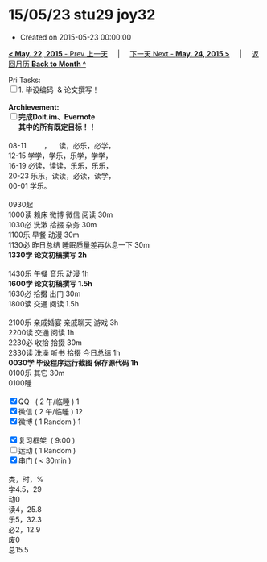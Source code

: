 # 15/05/23 stu29 joy32

- Created on 2015-05-23 00:00:00

[**< May. 22, 2015** - Prev 上一天](/lifelogs/2015/05/d22.md) &nbsp; &nbsp; | &nbsp; &nbsp; [下一天 Next - **May. 24, 2015 >**](/lifelogs/2015/05/d24.md) &nbsp; &nbsp; |  &nbsp; &nbsp; [返回月历 **Back to Month ^**](/lifelogs/2015/05/index.md)
<br/><div>Pri Tasks:<br clear="none"/><input type="checkbox" />1. 毕设编码  & 论文撰写！</div><div><br clear="none"/></div><div><strong>Archievement:</strong></div><div><strong><input type="checkbox" />完成Doit.im、</strong><strong>Evernote</strong></div><div><strong>      其中的</strong><strong>所有</strong><strong>既定目标！！</strong></div><div><div><br clear="none"/></div>08-11         ，    读，必乐，必学，<br clear="none"/>12-15 学学，学乐，乐学，学学，<br clear="none"/>16-19 必读，读读，乐乐，乐乐，<br clear="none"/>20-23 乐乐，读读，必读，读学，</div><div><div>00-01 学乐。</div><div><br clear="none"/></div>0930起</div><div>1000读 赖床 微博 微信 阅读 30m</div><div>1030必 洗漱 拾掇 杂务 30m</div><div>1100乐 早餐 动漫 30m</div><div>1130必 昨日总结 睡眠质量差再休息一下 30m</div><div><strong>1330学</strong><strong> </strong><strong>论文初稿撰写</strong><strong> 2h</strong></div><div><div><br clear="none"/></div>1430乐 午餐 音乐 动漫 1h</div><div><strong>1600学 </strong><strong>论文初稿撰写</strong><strong> 1.5</strong><strong>h</strong></div><div><div>1630必 拾掇 出门 30m</div><div>1800读 交通 阅读 1.5h</div><div><br clear="none"/></div><div>2100乐 亲戚婚宴 亲戚聊天 游戏 3h</div><div>2200读 交通 阅读 1h</div>2230必 收拾 拾掇 30m</div><div>2330读 洗澡 听书 拾掇 今日总结 1h</div><div><strong>0030学 毕设程序运行截图 保存源代码 1h</strong></div><div>0100乐 其它 30m</div><div>0100睡</div><div><br clear="none"/></div><div><input type="checkbox" checked="true" />QQ   ( 2 午/临睡 ) 1<br clear="none"/><input type="checkbox" checked="true" />微信 ( 2 午/临睡 ) 12</div><div><input type="checkbox" checked="true" />微博 ( 1 Random ) 1</div><div><br clear="none"/></div><div><input type="checkbox" checked="true" />复习框架  ( 9:00 ) <br clear="none"/></div><div><input type="checkbox" />运动 ( 1 Random ) </div><div><input type="checkbox" checked="true" />串门 ( < 30min ) </div><div><div><br clear="none"/></div>类，时，%<br clear="none"/>学4.5，29<br clear="none"/>动0<br clear="none"/>读4，25.8<br clear="none"/>乐5，32.3<br clear="none"/>必2，12.9<br clear="none"/>废0<br clear="none"/>总15.5</div>
